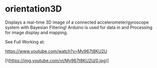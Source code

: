 # orientation3D
Displays a real-time 3D image of a connected accelerometer/gyroscope system with Bayesian Filtering!
Arduino is used for data in and Processing for image display and mapping.

See Full Working at:

https://www.youtube.com/watch?v=My967t8KU2U

[!(https://img.youtube.com/vi/My967t8KU2U/0.jpg)]
